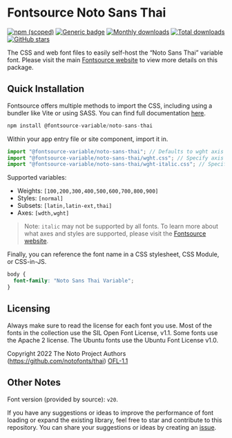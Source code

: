 # Fontsource Noto Sans Thai

[![npm (scoped)](https://img.shields.io/npm/v/@fontsource-variable/noto-sans-thai?color=brightgreen)](https://www.npmjs.com/package/@fontsource-variable/noto-sans-thai) [![Generic badge](https://img.shields.io/badge/fontsource-passing-brightgreen)](https://github.com/fontsource/fontsource) [![Monthly downloads](https://badgen.net/npm/dm/@fontsource-variable/noto-sans-thai)](https://github.com/fontsource/fontsource) [![Total downloads](https://badgen.net/npm/dt/@fontsource-variable/noto-sans-thai)](https://github.com/fontsource/fontsource) [![GitHub stars](https://img.shields.io/github/stars/fontsource/fontsource.svg?style=social&label=Star)](https://github.com/fontsource/fontsource/stargazers)

The CSS and web font files to easily self-host the “Noto Sans Thai” variable font. Please visit the main [Fontsource website](https://fontsource.org/fonts/noto-sans-thai) to view more details on this package.

## Quick Installation

Fontsource offers multiple methods to import the CSS, including using a bundler like Vite or using SASS. You can find full documentation [here](https://fontsource.org/docs/getting-started/introduction).

```javascript
npm install @fontsource-variable/noto-sans-thai
```

Within your app entry file or site component, import it in.

```javascript
import "@fontsource-variable/noto-sans-thai"; // Defaults to wght axis
import "@fontsource-variable/noto-sans-thai/wght.css"; // Specify axis
import "@fontsource-variable/noto-sans-thai/wght-italic.css"; // Specify axis and style
```

Supported variables:
- Weights: `[100,200,300,400,500,600,700,800,900]`
- Styles: `[normal]`
- Subsets: `[latin,latin-ext,thai]`
- Axes: `[wdth,wght]`

> Note: `italic` may not be supported by all fonts. To learn more about what axes and styles are supported, please visit the [Fontsource website](https://fontsource.org/fonts/noto-sans-thai).

Finally, you can reference the font name in a CSS stylesheet, CSS Module, or CSS-in-JS.

```css
body {
  font-family: "Noto Sans Thai Variable";
}
```

## Licensing
Always make sure to read the license for each font you use. Most of the fonts in the collection use the SIL Open Font License, v1.1. Some fonts use the Apache 2 license. The Ubuntu fonts use the Ubuntu Font License v1.0.

Copyright 2022 The Noto Project Authors (https://github.com/notofonts/thai)
[OFL-1.1](http://scripts.sil.org/OFL)

## Other Notes
Font version (provided by source): `v20`.

If you have any suggestions or ideas to improve the performance of font loading or expand the existing library, feel free to star and contribute to this repository. You can share your suggestions or ideas by creating an [issue](https://github.com/fontsource/fontsource/issues).